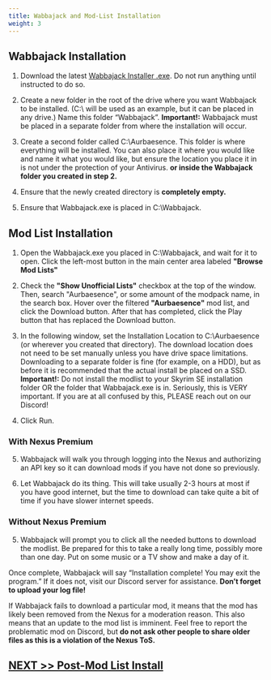 ```yaml
---
title: Wabbajack and Mod-List Installation
weight: 3
---
```

## Wabbajack Installation

1. Download the latest [Wabbajack Installer .exe](https://github.com/wabbajack-tools/wabbajack/releases). Do not run anything until instructed to do so.

2. Create a new folder in the root of the drive where you want Wabbajack to be installed. (C:\ will be used as an example, but it can be placed in any drive.) Name this folder “Wabbajack”. **Important!:** Wabbajack must be placed in a separate folder from where the installation will occur.

3. Create a second folder called C:\Aurbaesence. This folder is where everything will be installed. You can also place it where you would like and name it what you would like, but ensure the location you place it in is not under the protection of your Antivirus. **or inside the Wabbajack folder you created in step 2.**

4. Ensure that the newly created directory is **completely empty.**

5. Ensure that Wabbajack.exe is placed in C:\Wabbajack.

## Mod List Installation

1. Open the Wabbajack.exe you placed in C:\Wabbajack, and wait for it to open. Click the left-most button in the main center area labeled **"Browse Mod Lists"**

2. Check the **"Show Unofficial Lists"** checkbox at the top of the window. Then, search "Aurbaesence", or some amount of the modpack name, in the search box. Hover over the filtered **"Aurbaesence"** mod list, and click the Download button. After that has completed, click the Play button that has replaced the Download button.

3. In the following window, set the Installation Location to C:\Aurbaesence (or wherever you created that directory). The download location does not need to be set manually unless you have drive space limitations. Downloading to a separate folder is fine (for example, on a HDD), but as before it is recommended that the actual install be placed on a SSD. **Important!:** Do not install the modlist to your Skyrim SE installation folder OR the folder that Wabbajack.exe is in. Seriously, this is VERY important. If you are at all confused by this, PLEASE reach out on our Discord!

4. Click Run.

### With Nexus Premium

5. Wabbajack will walk you through logging into the Nexus and authorizing an API key so it can download mods if you have not done so previously.

6. Let Wabbajack do its thing. This will take usually 2-3 hours at most if you have good internet, but the time to download can take quite a bit of time if you have slower internet speeds.

### Without Nexus Premium

5. Wabbajack will prompt you to click all the needed buttons to download the modlist. Be prepared for this to take a really long time, possibly more than one day. Put on some music or a TV show and make a day of it.

Once complete, Wabbajack will say “Installation complete! You may exit the program.” If it does not, visit our Discord server for assistance. **Don’t forget to upload your log file!**  

If Wabbajack fails to download a particular mod, it means that the mod has likely been removed from the Nexus for a moderation reason. This also means that an update to the mod list is imminent. Feel free to report the problematic mod on Discord, but **do not ask other people to share older files as this is a violation of the Nexus ToS.**

## [NEXT >> Post-Mod List Install](../postinstall)
